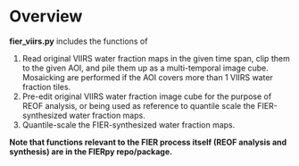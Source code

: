 # Overview

**fier_viirs.py** includes the functions of

1. Read original VIIRS water fraction maps in the given time span, clip them to the given AOI, and pile them up as a multi-temporal image cube. Mosaicking are performed if the AOI covers more than 1 VIIRS water fraction tiles.
2. Pre-edit original VIIRS water fraction image cube for the purpose of REOF analysis, or being used as reference to quantile scale the FIER-synthesized water fraction maps.
3. Quantile-scale the FIER-synthesized water fraction maps.

**Note that functions relevant to the FIER process itself (REOF analysis and synthesis) are in the FIERpy repo/package.**
